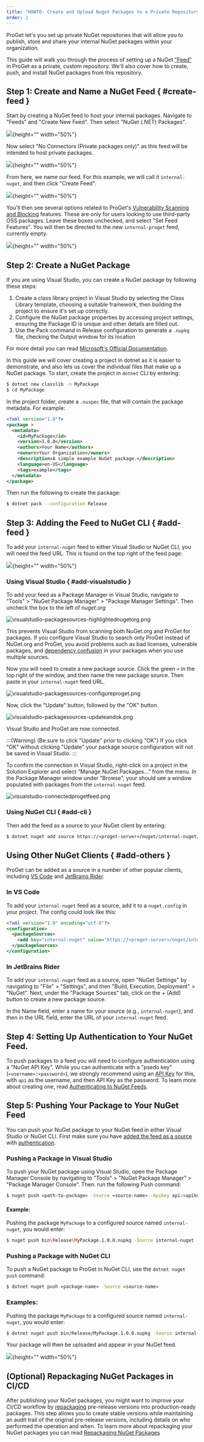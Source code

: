 ```yaml
---
title: "HOWTO: Create and Upload Nuget Packages to a Private Repository in ProGet"
order: 2
---
```


ProGet let's you set up private NuGet repositories that will allow you to publish, store and share your internal NuGet packages within your organization.

This guide will walk you through the process of setting up a NuGet ["Feed"](/docs/proget/feeds/feed-overview) in ProGet as a private, custom repository. We'll also cover how to create, push, and install NuGet packages from this repository.

## Step 1: Create and Name a NuGet Feed { #create-feed }

Start by creating a NuGet feed to host your internal packages. Navigate to "Feeds" and "Create New Feed". Then select "NuGet (.NET) Packages".

![](/resources/docs/proget-newfeed-nugetselect.png){height="" width="50%"}

Now select "No Connectors (Private packages only)" as this feed will be intended to host private packages.

![](/resources/docs/proget-nuget-noconnectors.png){height="" width="50%"}

From here, we name our feed. For this example, we will call it `internal-nuget`, and then click "Create Feed".

![](/resources/docs/proget-nuget-internal-name.png){height="" width="50%"}

You'll then see several options related to ProGet's [Vulnerability Scanning and Blocking](/docs/proget/sca/vulnerabilities) features. These are only for users looking to use third-party OSS packages. Leave these boxes unchecked, and select "Set Feed Features". You will then be directed to the new `internal-proget` feed, currently empty.

![](/resources/docs/proget-nuget-internal-empty.png){height="" width="50%"}

## Step 2: Create a NuGet Package

If you are using Visual Studio, you can create a NuGet package by following these steps:

1. Create a class library project in Visual Studio by selecting the Class Library template, choosing a suitable framework, then building the project to ensure it's set up correctly.
2. Configure the NuGet package properties by accessing project settings, ensuring the Package ID is unique and other details are filled out.
3. Use the Pack command in Release configuration to generate a `.nupkg` file, checking the Output window for its location

For more detail you can read [Microsoft's Official Documentation](https://learn.microsoft.com/en-us/nuget/quickstart/create-and-publish-a-package-using-visual-studio?tabs=netcore-cli).

In this guide we will cover creating a project in dotnet as it is easier to demonstrate, and also lets us cover the individual files that make up a NuGet package. To start, create the project in `dotnet` CLI by entering:

```bash
$ dotnet new classlib -n MyPackage 
$ cd MyPackage 
```

In the project folder, create a `.nuspec` file, that will contain the package metadata. For example:

```xml
<?xml version="1.0"?> 
<package > 
  <metadata> 
    <id>MyPackage</id> 
    <version>1.0.0</version> 
    <authors>Your Name</authors> 
    <owners>Your Organization</owners> 
    <description>A simple example NuGet package.</description> 
    <language>en-US</language> 
    <tags>example</tags> 
  </metadata> 
</package> 
```

Then run the following to create the package: 

```bash
$ dotnet pack --configuration Release 
```

## Step 3: Adding the Feed to NuGet CLI { #add-feed }

To add your `internal-nuget` feed to either Visual Studio or NuGet CLI, you will need the feed URL. This is found on the top right of the feed page:

![](/resources/docs/proget-nuget-internal-url.png){height="" width="50%"}

### Using Visual Studio { #add-visualstudio }

To add your feed as a Package Manager in Visual Studio, navigate to "Tools" > "NuGet Package Manager" > "Package Manager Settings". Then uncheck the box to the left of *nuget.org*

![visualstudio-packagesources-highlightednugetorg.png](/resources/docs/visualstudio-packagesources-highlightednugetorg.png)

This prevents Visual Studio from scanning both NuGet.org and ProGet for packages. If you configure Visual Studio to search only ProGet instead of NuGet.org and ProGet, you avoid problems such as bad licenses, vulnerable packages, and [dependency confusion](https://blog.inedo.com/software-supply-chain-security/three-things) in your packages when you use multiple sources.

Now you will need to create a new package source. Click the green `+` in the top right of the window, and then name the new package source. Then paste in your `internal-nuget` feed URL.

![visualstudio-packagesources-configureproget.png](/resources/docs/visualstudio-packagesources-configureproget.png)

Now, click the "Update" button, followed by the "OK" button.

![visualstudio-packagesources-updateandok.png](/resources/docs/visualstudio-packagesources-updateandok.png)

Visual Studio and ProGet are now connected.

:::(Warning) (Be sure to click "Update" prior to clicking "OK")
If you click "OK" without clicking "Update" your package source configuration will not be saved in Visual Studio.
:::

To confirm the connection in Visual Studio, right-click on a project in the Solution Explorer and select “Manage NuGet Packages…” from the menu. In the Package Manager window under "Browse", your should see a window populated with packages from the `internal-nuget` feed.

![visualstudio-connectedprogetfeed.png](/resources/docs/visualstudio-connectedprogetfeed.png)

### Using NuGet CLI { #add-cli }
Then add the feed as a source to your NuGet client by entering:

```bash
$ dotnet nuget add source https://«proget-server»/nuget/internal-nuget/v3/index.json --name internal-nuget
```

## Using Other NuGet Clients { #add-others }

ProGet can be added as a source in a number of other popular clients, including [VS Code](https://code.visualstudio.com/) and [JetBrains Rider](https://www.jetbrains.com/rider/).

### In VS Code

To add your `internal-nuget` feed as a source, add it to a `nuget.config` in your project. The config could look like this:

```xml
<?xml version="1.0" encoding="utf-8"?>
<configuration>
  <packageSources>
    <add key="internal-nuget" value="https://«proget-server»/nuget/internal-nuget/v3/index.json" />
  </packageSources>
</configuration>
```

### In JetBrains Rider

To add your `internal-nuget` feed as a source, open "NuGet Settings" by navigating to "File" > "Settings", and then "Build, Execution, Deployment" > "NuGet". Next, under the "Package Sources" tab, click on the + (Add) button to create a new package source.

In the Name field, enter a name for your source (e.g., `internal-nuget`), and then in the URL field, enter the URL of your `internal-nuget` feed. 

## Step 4: Setting Up Authentication to Your NuGet Feed.

To push packages to a feed you will need to configure authentication using a "NuGet API Key". While you can authenticate with a "psedo key" (`«username»:«password»`), we strongly recommend using an [API Key](/docs/proget/reference-api/proget-apikeys) for this, with `api` as the username, and then API Key as the password. To learn more about creating one, read [Authenticating to NuGet Feeds](/docs/proget/feeds/nuget#authenticating-to-nuget-feeds). 

## Step 5: Pushing Your Package to Your NuGet Feed

You can push your NuGet package to your NuGet feed in either Visual Studio or NuGet CLI. First make sure you have [added the feed as a source](#add-feed) with [authentication](/docs/proget/feeds/nuget#authenticating-to-nuget-feeds).

### Pushing a Package in Visual Studio

To push your NuGet package using Visual Studio, open the Package Manager Console by navigating to "Tools" > "NuGet Package Manager" > "Package Manager Console". Then. run the following Push command:

```bash
$ nuget push «path-to-package» -Source «source-name» -ApiKey api:«apikey»
```

#### Example:

Pushing the package `MyPackage` to a configured source named `internal-nuget`, you would enter:

```bash
$ nuget push bin\Release\MyPackage.1.0.0.nupkg -Source internal-nuget -ApiKey api:abc12345
```

### Pushing a Package with NuGet CLI

To push a NuGet package to ProGet in NuGet CLI, use the `dotnet nuget push` command:

```bash
$ dotnet nuget push «package-name» -Source «source-name»
```

### Examples:

Pushing the package `MyPackage` to a configured source named `internal-nuget`, you would enter:

```bash
$ dotnet nuget push bin/Release/MyPackage.1.0.0.nupkg -Source internal-nuget
```

Your package will then be uploaded and appear in your NuGet feed.

![](/resources/docs/proget-nuget-internal-uploaded.png){height="" width="50%"}

## (Optional) Repackaging NuGet Packages in CI/CD

After publishing your NuGet packages, you might want to improve your CI/CD workflow by [repackaging](/docs/proget/packages/repackaging) pre-release versions into production-ready packages. This step allows you to create stable versions while maintaining an audit trail of the original pre-release versions, including details on who performed the operation and when. To learn more about repackaging your NuGet packages you can read [Repackaging NuGet Packages](/docs/proget/feeds/nuget#repackaging-packages)